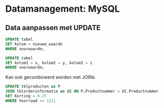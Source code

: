 # Datamanagement: MySQL
## Data aanpassen met UPDATE
```sql
UPDATE tabel
SET kolom = nieuwe_waarde
WHERE voorwaarde;

UPDATE tabel
SET kolom1 = x, kolom2 = y, kolom3 = z
WHERE voorwaarde;
```
Kan ook gecombineerd worden met JOINs
```sql
UPDATE tblproducten as P
JOIN tblorderinformatie as OI ON P.Productnummer = OI.Productnummer
SET Korting = 0.25
WHERE Voorraad >= 123;
```


<!--stackedit_data:
eyJoaXN0b3J5IjpbMTg5MzkwMzg2M119
-->